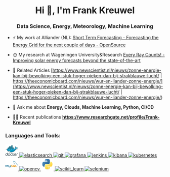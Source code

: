 <h1 align="center">Hi 👋, I'm Frank Kreuwel</h1>
<h3 align="center">Data Science, Energy, Meteorology, Machine Learning</h3>

- ⚡ My work at Alliander (NL): [Short Term Forecasting - Forecasting the Energy Grid for the next couple of days - OpenSource](https://github.com/alliander-opensource/short-term-forecasting)

- 🌞 My research at Wageningen University&Research [Every Ray Counts! - Improving solar energy forecasts beyond the state-of-the-art](https://www.vcard.wur.nl/Views/Profile/View.aspx?id=87854)

- 📝 Related Articles [https://www.newscientist.nl/nieuws/zonne-energie-kan-bij-bewolking-een-stuk-hoger-pieken-dan-bij-strakblauwe-lucht/ | https://theeconomicboard.com/nieuws/wur-en-liander-zonne-energie/](https://www.newscientist.nl/nieuws/zonne-energie-kan-bij-bewolking-een-stuk-hoger-pieken-dan-bij-strakblauwe-lucht/ | https://theeconomicboard.com/nieuws/wur-en-liander-zonne-energie/)

- 💬 Ask me about **Energy, Clouds, Machine Learning, Python, CI/CD**

- 👨‍💻 Recent publications **https://www.researchgate.net/profile/Frank-Kreuwel**


<h3 align="left">Languages and Tools:</h3>
<p align="left"> <a href="https://www.docker.com/" target="_blank"> <img src="https://raw.githubusercontent.com/devicons/devicon/master/icons/docker/docker-original-wordmark.svg" alt="docker" width="40" height="40"/> </a> <a href="https://www.elastic.co" target="_blank"> <img src="https://www.vectorlogo.zone/logos/elastic/elastic-icon.svg" alt="elasticsearch" width="40" height="40"/> </a> <a href="https://git-scm.com/" target="_blank"> <img src="https://www.vectorlogo.zone/logos/git-scm/git-scm-icon.svg" alt="git" width="40" height="40"/> </a> <a href="https://grafana.com" target="_blank"> <img src="https://www.vectorlogo.zone/logos/grafana/grafana-icon.svg" alt="grafana" width="40" height="40"/> </a> <a href="https://www.jenkins.io" target="_blank"> <img src="https://www.vectorlogo.zone/logos/jenkins/jenkins-icon.svg" alt="jenkins" width="40" height="40"/> </a> <a href="https://www.elastic.co/kibana" target="_blank"> <img src="https://www.vectorlogo.zone/logos/elasticco_kibana/elasticco_kibana-icon.svg" alt="kibana" width="40" height="40"/> </a> <a href="https://kubernetes.io" target="_blank"> <img src="https://www.vectorlogo.zone/logos/kubernetes/kubernetes-icon.svg" alt="kubernetes" width="40" height="40"/> </a> <a href="https://www.mysql.com/" target="_blank"> <img src="https://raw.githubusercontent.com/devicons/devicon/master/icons/mysql/mysql-original-wordmark.svg" alt="mysql" width="40" height="40"/> </a> <a href="https://opencv.org/" target="_blank"> <img src="https://www.vectorlogo.zone/logos/opencv/opencv-icon.svg" alt="opencv" width="40" height="40"/> </a> <a href="https://www.python.org" target="_blank"> <img src="https://raw.githubusercontent.com/devicons/devicon/master/icons/python/python-original.svg" alt="python" width="40" height="40"/> </a> <a href="https://scikit-learn.org/" target="_blank"> <img src="https://upload.wikimedia.org/wikipedia/commons/0/05/Scikit_learn_logo_small.svg" alt="scikit_learn" width="40" height="40"/> </a> <a href="https://www.selenium.dev" target="_blank"> <img src="https://raw.githubusercontent.com/detain/svg-logos/780f25886640cef088af994181646db2f6b1a3f8/svg/selenium-logo.svg" alt="selenium" width="40" height="40"/> </a> </p>
